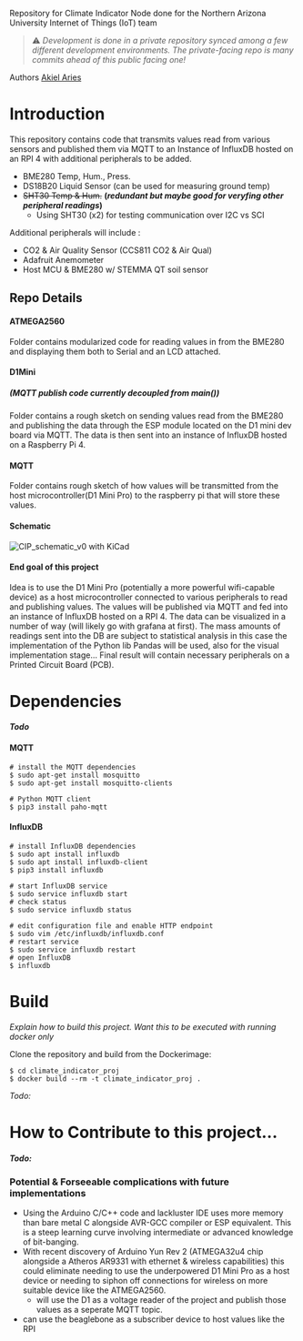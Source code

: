Repository for Climate Indicator Node done for the Northern Arizona University Internet of Things (IoT) team <br>
> :warning: *Development is done in a private repository synced among a few different development environments. The 
private-facing repo is many commits ahead of this public facing one!*

Authors
[Akiel Aries](https://www.github.com/aba275)


# Introduction
This repository contains code that transmits values read
from various sensors and published them via MQTT to an Instance of
InfluxDB hosted on an RPI 4 with additional peripherals to be added.

- BME280 Temp, Hum., Press.
- DS18B20 Liquid Sensor     (can be used for measuring ground temp)
- ~~SHT30 Temp & Hum.~~     **(*redundant but maybe good for veryfing other peripheral readings*)**
    - Using SHT30 (x2) for testing communication over I2C vs SCI

Additional peripherals will include :

- CO2 & Air Quality Sensor (CCS811 CO2 & Air Qual)
- Adafruit Anemometer 
- Host MCU & BME280 w/ STEMMA QT soil sensor

## Repo Details
#### ATMEGA2560
Folder contains modularized code for reading values in
from the BME280 and displaying them both to Serial and
an LCD attached.

#### D1Mini
##### *(MQTT publish code currently decoupled from main())*
Folder contains a rough sketch on sending values read
from the BME280 and publishing the data through the ESP
module located on the D1 mini dev board via MQTT. The
data is then sent into an instance of InfluxDB hosted on
a Raspberry Pi 4.

#### MQTT
Folder contains rough sketch of how values will be
transmitted from the host microcontroller(D1 Mini Pro)
to the raspberry pi that will store these values.


#### Schematic 
![CIP_schematic_v0 with KiCad](https://github.com/NAU-IoT/CIP_prod/blob/main/img/KICAD_CIP_SCHEMATIC_V0.png)


#### End goal of this project
Idea is to use the D1 Mini Pro (potentially a more powerful wifi-capable device) as a host 
microcontroller connected to various peripherals to read and publishing values. 
The values will be published via MQTT and fed into an instance of InfluxDB hosted 
on a RPI 4. The data can be visualized in a number of way (will likely go with 
grafana at first). The mass amounts of readings sent into the DB are subject to statistical analysis in 
this case the implementation of the Python lib Pandas will be used, also for the visual implementation stage...
Final result will contain necessary peripherals on a Printed Circuit Board (PCB).

# Dependencies
#### *Todo*
#### MQTT
```
# install the MQTT dependencies
$ sudo apt-get install mosquitto
$ sudo apt-get install mosquitto-clients

# Python MQTT client
$ pip3 install paho-mqtt
```
#### InfluxDB
```
# install InfluxDB dependencies
$ sudo apt install influxdb
$ sudo apt install influxdb-client
$ pip3 install influxdb

# start InfluxDB service
$ sudo service influxdb start
# check status
$ sudo service influxdb status

# edit configuration file and enable HTTP endpoint
$ sudo vim /etc/influxdb/influxdb.conf
# restart service
$ sudo service influxdb restart
# open InfluxDB
$ influxdb
```

# Build
*Explain how to build this project. Want this to be
executed with running docker only*

Clone the repository and build from the Dockerimage:

    $ cd climate_indicator_proj
    $ docker build --rm -t climate_indicator_proj .
*Todo:*


# How to Contribute to this project...
#### *Todo:*

### Potential & Forseeable complications with future implementations
- Using the Arduino C/C++ code and lackluster IDE uses more memory
than bare metal C alongside AVR-GCC compiler or ESP equivalent. This is
a steep learning curve involving intermediate or advanced knowledge of bit-banging.
- With recent discovery of Arduino Yun Rev 2 (ATMEGA32u4 chip alongside
a Atheros AR9331 with ethernet & wireless capabilities) this could eliminate
needing to use the underpowered D1 Mini Pro as a host device or needing to siphon off
connections for wireless on more suitable device like the ATMEGA2560.
    - will use the D1 as a voltage reader of the project and publish those values as a
    seperate MQTT topic.
- can use the beaglebone as a subscriber device to host values like the RPI 

